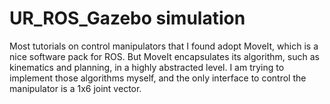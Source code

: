 # UR_ROS_Gazebo simulation

Most tutorials on control manipulators that I found adopt MoveIt, which is a nice software pack for ROS. But MoveIt encapsulates its algorithm, such as kinematics and planning, in a highly abstracted level.
I am trying to implement those algorithms myself, and the only interface to control the manipulator is a 1x6 joint vector.
